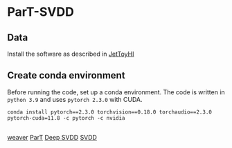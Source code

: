 # ParT-SVDD

## Data
Install the software as described in [JetToyHI](https://github.com/mverwe/JetToyHI/blob/master/README_ForBScStudents.md)

## Create conda environment
Before running the code, set up a conda environment. The code is written in `python 3.9` and uses `pytorch 2.3.0` with CUDA.
```
conda install pytorch==2.3.0 torchvision==0.18.0 torchaudio==2.3.0 pytorch-cuda=11.8 -c pytorch -c nvidia
```


## 

[weaver](https://github.com/hqucms/weaver-core/tree/main)
[ParT](https://github.com/jet-universe/particle_transformer)
[Deep SVDD](https://github.com/lukasruff/Deep-SVDD-PyTorch/tree/master)
[SVDD](https://github.com/hqucms/weaver-core/tree/main)
